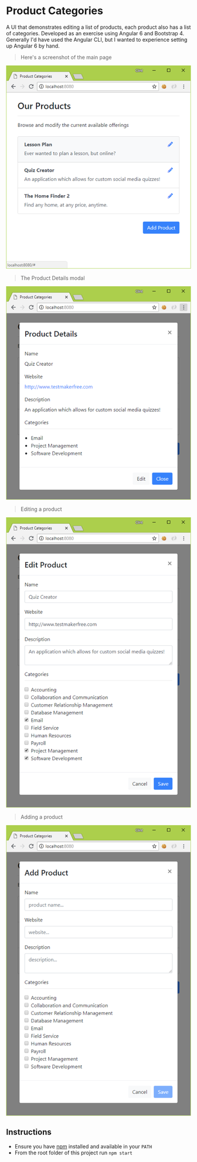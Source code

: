# Product Categories

A UI that demonstrates editing a list of products, each product also has a list of categories. Developed as an exercise using Angular 6 and Bootstrap 4. Generally I'd have used the Angular CLI, but I wanted to experience setting up Angular 6 by hand. 

> Here's a screenshot of the main page

<p><img src="/src/assets/screenshots/1.png"/></p>

> The Product Details modal

<p><img src="/src/assets/screenshots/2.png"/></p>

> Editing a product

<p><img src="/src/assets/screenshots/3.png"/></p>

> Adding a product

<p><img src="/src/assets/screenshots/4.png"/></p>

## Instructions

* Ensure you have [npm](https://www.npmjs.com/) installed and available in your `PATH`
* From the root folder of this project run `npm start`